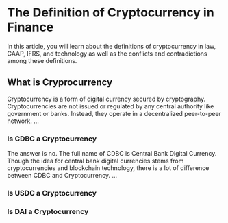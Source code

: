 # The Definition of Cryptocurrency in Finance
In this article, you will learn about the definitions of cryptocurrency in law, GAAP, IFRS, and technology as well as the conflicts and contradictions among these definitions.
## What is Cryprocurrency
Cryptocurrency is a form of digital currency secured by cryptography. Cryptocurrencies are not issued or regulated by any central authority like government or banks. Instead, they operate in a decentralized peer-to-peer network.
...
### Is CDBC a Cryptocurrency
The answer is no. The full name of CDBC is Central Bank Digital Currency. Though the idea for central bank digital currencies stems from cryptocurrencies and blockchain technology, there is a lot of difference between CDBC and Cryptocurrency.
...
### Is USDC a Cryptocurrency

### Is DAI a Cryptocurrency
